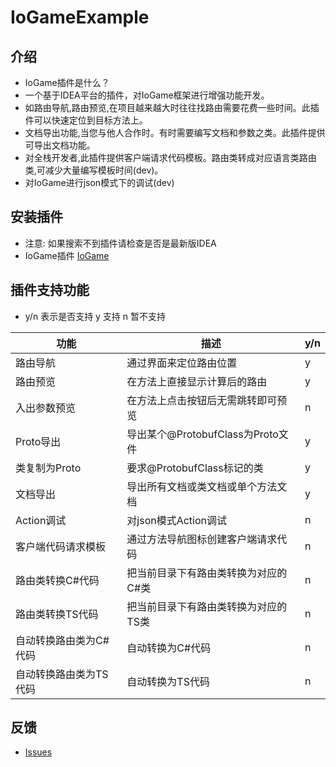 # IoGameExample

## 介绍
- IoGame插件是什么？
- 一个基于IDEA平台的插件，对IoGame框架进行增强功能开发。
- 如路由导航,路由预览,在项目越来越大时往往找路由需要花费一些时间。此插件可以快速定位到目标方法上。
- 文档导出功能,当您与他人合作时。有时需要编写文档和参数之类。此插件提供可导出文档功能。
- 对全栈开发者,此插件提供客户端请求代码模板。路由类转成对应语言类路由类,可减少大量编写模板时间(dev)。
- 对IoGame进行json模式下的调试(dev)

## 安装插件
- 注意: 如果搜索不到插件请检查是否是最新版IDEA
- IoGame插件 [IoGame](https://plugins.jetbrains.com/plugin/20526-iogame)

## 插件支持功能

- y/n 表示是否支持 y 支持 n 暂不支持

| 功能           | 描述                         | y/n |
|--------------|----------------------------|-----|
| 路由导航         | 通过界面来定位路由位置                | y   |
| 路由预览         | 在方法上直接显示计算后的路由             | y   |
| 入出参数预览       | 在方法上点击按钮后无需跳转即可预览          | n   |
| Proto导出      | 导出某个@ProtobufClass为Proto文件 | y   |
| 类复制为Proto    | 要求@ProtobufClass标记的类       | y   |
| 文档导出         | 导出所有文档或类文档或单个方法文档          | y   |
| Action调试     | 对json模式Action调试            | n   |
| 客户端代码请求模板    | 通过方法导航图标创建客户端请求代码          | n   |
| 路由类转换C#代码    | 把当前目录下有路由类转换为对应的C#类        | n   |
| 路由类转换TS代码    | 把当前目录下有路由类转换为对应的TS类        | n   |
| 自动转换路由类为C#代码 | 自动转换为C#代码                  | n   |
| 自动转换路由类为TS代码 | 自动转换为TS代码                  | n   |


## 反馈
- [Issues](https://github.com/licheng1013/io-game-example/issues)

